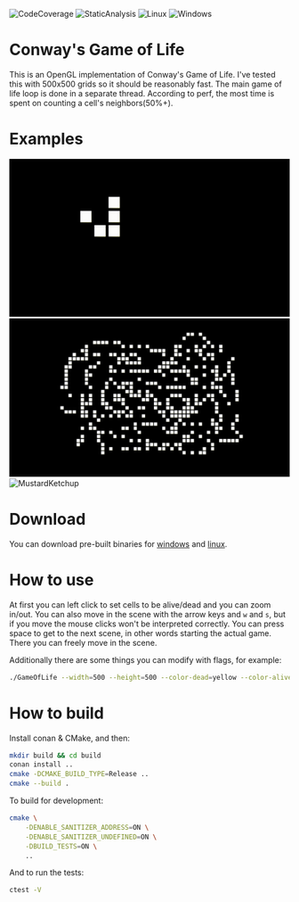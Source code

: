 ![CodeCoverage](https://github.com/AlexandruIca/GameOfLife/workflows/CodeCoverage/badge.svg)
![StaticAnalysis](https://github.com/AlexandruIca/GameOfLife/workflows/StaticAnalysis/badge.svg)
![Linux](https://github.com/AlexandruIca/GameOfLife/workflows/Linux/badge.svg)
![Windows](https://github.com/AlexandruIca/GameOfLife/workflows/Windows/badge.svg)

# Conway's Game of Life
This is an OpenGL implementation of Conway's Game of Life. I've tested this with 500x500 grids so it should be reasonably fast. The main game of life loop is done in a separate thread. According to perf, the most time is spent on counting a cell's neighbors(50%+).

# Examples
![Walker](./media/Walker.gif)
![Random](./media/Random.gif)
![MustardKetchup](./media/MustardKetchup.gif)

# Download
You can download pre-built binaries for [windows](https://github.com/AlexandruIca/GameOfLife/releases/tag/master) and [linux](https://github.com/AlexandruIca/GameOfLife/releases/tag/master).

# How to use
At first you can left click to set cells to be alive/dead and you can zoom in/out. You can also move in the scene with the arrow keys and `w` and `s`, but if you move the mouse clicks won't be interpreted correctly. You can press space to get to the next scene, in other words starting the actual game. There you can freely move in the scene.

Additionally there are some things you can modify with flags, for example:
```sh
./GameOfLife --width=500 --height=500 --color-dead=yellow --color-alive=red
```

# How to build
Install conan & CMake, and then:
```sh
mkdir build && cd build
conan install ..
cmake -DCMAKE_BUILD_TYPE=Release ..
cmake --build .
```

To build for development:
```sh
cmake \
    -DENABLE_SANITIZER_ADDRESS=ON \
    -DENABLE_SANITIZER_UNDEFINED=ON \
    -DBUILD_TESTS=ON \
    ..
```

And to run the tests:
```sh
ctest -V
```
